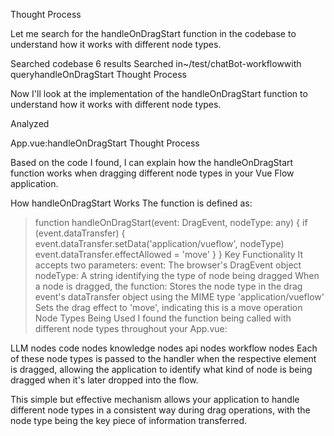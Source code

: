 Thought Process


Let me search for the handleOnDragStart function in the codebase to understand how it works with different node types.

Searched codebase
6 results
Searched in~/test/chatBot-workflowwith queryhandleOnDragStart
Thought Process

Now I'll look at the implementation of the handleOnDragStart function to understand how it works with different node types.

Analyzed

App.vue:handleOnDragStart
Thought Process




Based on the code I found, I can explain how the handleOnDragStart function works when dragging different node types in your Vue Flow application.

How handleOnDragStart Works
The function is defined as:


> function handleOnDragStart(event: DragEvent, nodeType: any) {
>  if (event.dataTransfer) {
>    event.dataTransfer.setData('application/vueflow', nodeType)
>    event.dataTransfer.effectAllowed = 'move'
>  }
> }
Key Functionality
It accepts two parameters:
event: The browser's DragEvent object
nodeType: A string identifying the type of node being dragged
When a node is dragged, the function:
Stores the node type in the drag event's dataTransfer object using the MIME type 'application/vueflow'
Sets the drag effect to 'move', indicating this is a move operation
Node Types Being Used
I found the function being called with different node types throughout your App.vue:

LLM nodes
code nodes
knowledge nodes
api nodes
workflow nodes
Each of these node types is passed to the handler when the respective element is dragged, allowing the application to identify what kind of node is being dragged when it's later dropped into the flow.

This simple but effective mechanism allows your application to handle different node types in a consistent way during drag operations, with the node type being the key piece of information transferred.
